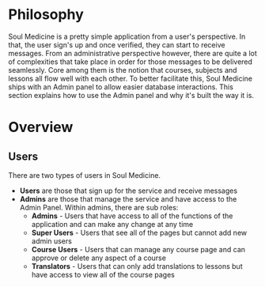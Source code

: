 # Philosophy

Soul Medicine is a pretty simple application from a user's perspective. In that, the user sign's up and once verified, they can start to receive messages. From an administrative perspective however, there are quite a lot of complexities that take place in order for those messages to be delivered seamlessly. Core among them is the notion that courses, subjects and lessons all flow well with each other. To better facilitate this, Soul Medicine ships with an Admin panel to allow easier database interactions. This section explains how to use the Admin panel and why it's built the way it is.

# Overview

## Users

There are two types of users in Soul Medicine. 

* **Users** are those that sign up for the service and receive messages
* **Admins** are those that manage the service and have access to the Admin Panel. Within admins, there are sub roles:
  * **Admins** - Users that have access to all of the functions of the application and can make any change at any time
  * **Super Users** - Users that see all of the pages but cannot add new admin users
  * **Course Users** - Users that can manage any course page and can approve or delete any aspect of a course
  * **Translators** - Users that can only add translations to lessons but have access to view all of the course pages